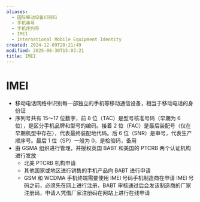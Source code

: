 ```yaml
---
aliases:
  - 国际移动设备识别码
  - 手机串号
  - 手机序列号
  - IMEI
  - International Mobile Equipment Identity
created: 2024-12-09T20:21:49
modified: 2025-08-30T15:03:21
title: IMEI
---
```


# IMEI

- 移动电话网络中识别每一部独立的手机等移动通信设备，相当于移动电话的身份证
- 序列号共有 15～17 位数字，前 8 位（TAC）是型号核准号码（早期为 6 位），是区分手机品牌和型号的编码。接着 2 位（FAC）是最后装配号（仅在早期机型中存在），代表最终装配地代码。后 6 位（SNR）是串号，代表生产顺序号。最后 1 位（SP）一般为 0，是检验码，备用
- 由 GSMA 组织进行管理，并授权英国 BABT 和美国的 PTCRB 两个认证机构进行发放
	- 北美 PTCRB 机构申请
	- 其他国家或地区进行销售的手机产品向 BABT 进行申请
	- GSM 和 WCDMA 手机终端需要使用 IMEI 号码手机制造商在申请 IMEI 号码之前，必须先在网上进行注册，BABT 审核通过后会发该制造商的厂家注册码，申请人凭借厂家注册码在网站上进行在线申请
